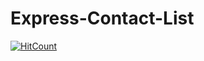 # Express-Contact-List

[![HitCount](http://hits.dwyl.com/Ayush32/Express-Contact-List.svg)](http://hits.dwyl.com/Ayush32/Express-Contact-List)
